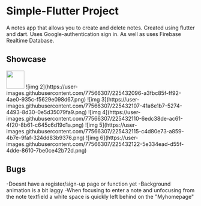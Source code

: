 # Simple-Flutter Project

A notes app that allows you to create and delete notes. Created using flutter and dart. Uses Google-authentication sign in. As well as uses Firebase Realtime Database.

## Showcase
<img src= "https://user-images.githubusercontent.com/77566307/225432092-fde15632-d428-4e0a-8cdf-34fc62432dae.png" width="48" >
![img 2](https://user-images.githubusercontent.com/77566307/225432096-a3fbc85f-ff92-4ae0-935c-f5629e098d67.png) 
![img 3](https://user-images.githubusercontent.com/77566307/225432107-41a6e1b7-5274-4493-8d30-0e5d35079fa9.png)
![img 4](https://user-images.githubusercontent.com/77566307/225432110-6edc38de-ac61-4f20-8b61-c645c6d19d1a.png) 
![img 5](https://user-images.githubusercontent.com/77566307/225432115-c4d80e73-a859-4b7e-9faf-324dd83b9376.png) 
![img 6](https://user-images.githubusercontent.com/77566307/225432122-5e334ead-d55f-4dde-8610-7be0ce42b72d.png) 

## Bugs

-Doesnt have a register/sign-up page or function yet
-Background animation is a bit laggy
-When focusing to enter a note and unfocusing from the note textfield a white space is quickly left behind on the "Myhomepage"


